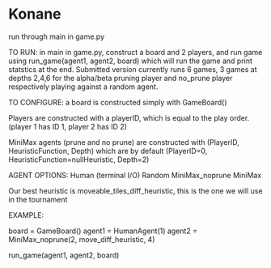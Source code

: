 # Konane
run through main in game.py

TO RUN: in main in game.py, construct a board and 2 players, 
and run game using run_game(agent1, agent2, board) which
will run the game and print statstics at the end. Submitted
version currently runs 6 games, 3 games at depths 2,4,6 for 
the alpha/beta pruning player and no_prune player respectively 
playing against a random agent.

TO CONFIGURE:
a board is constructed simply with GameBoard()

Players are constructed with a playerID, 
which is equal to the play order. (player 1 has ID 1, player 2 has ID 2)

MiniMax agents (prune and no prune) are constructed with (PlayerID, HeuristicFunction, Depth)
which are by default (PlayerID=0, HeuristicFunction=nullHeuristic, Depth=2)

AGENT OPTIONS: 
    Human (terminal I/O)
    Random
    MiniMax_noprune
    MiniMax

Our best heuristic is moveable_tiles_diff_heuristic, this is the one we will use in the tournament

EXAMPLE: 

board = GameBoard()
agent1 = HumanAgent(1)
agent2 = MiniMax_noprune(2, move_diff_heuristic, 4)

run_game(agent1, agent2, board)
